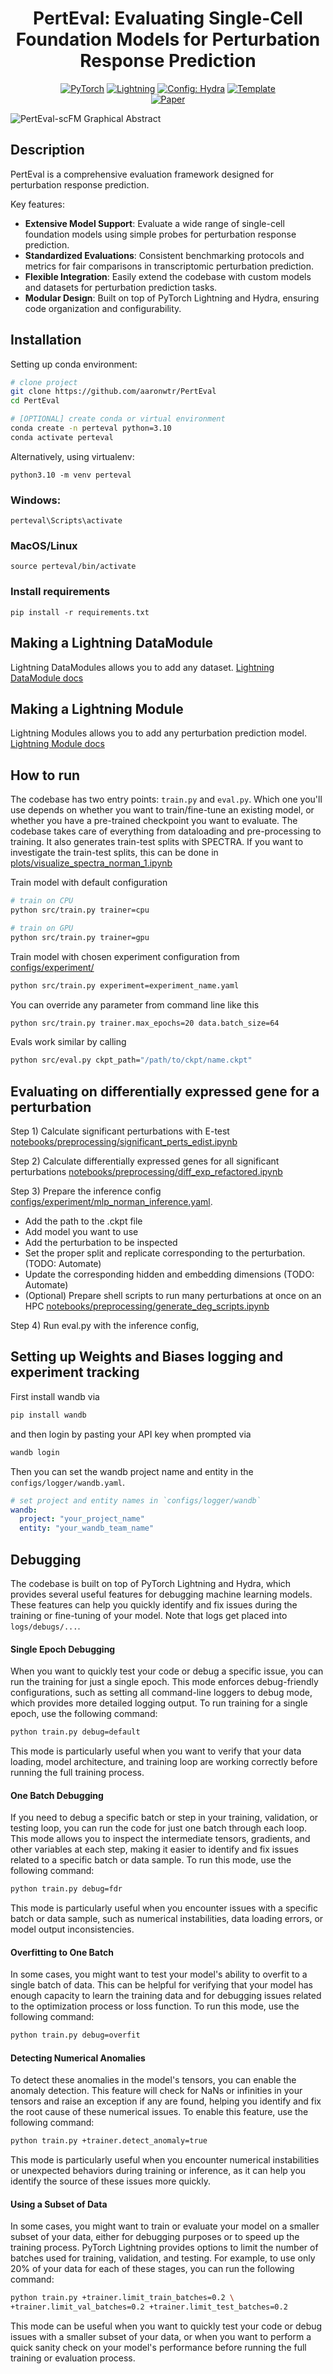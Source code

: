 <div align="center">

# PertEval: Evaluating Single-Cell Foundation Models for Perturbation Response Prediction

<a href="https://pytorch.org/get-started/locally/"><img alt="PyTorch" src="https://img.shields.io/badge/PyTorch-ee4c2c?logo=pytorch&logoColor=white"></a>
<a href="https://pytorchlightning.ai/"><img alt="Lightning" src="https://img.shields.io/badge/-Lightning-792ee5?logo=pytorchlightning&logoColor=white"></a>
<a href="https://hydra.cc/"><img alt="Config: Hydra" src="https://img.shields.io/badge/Config-Hydra-89b8cd"></a>
<a href="https://github.com/ashleve/lightning-hydra-template"><img alt="Template" src="https://img.shields.io/badge/-Lightning--Hydra--Template-017F2F?style=flat&logo=github&labelColor=gray"></a><br>
[![Paper](http://img.shields.io/badge/paper-arxiv.1001.2234-B31B1B.svg)](https://www.biorxiv.org/content/10.1101/2024.10.02.616248v1)
<!---
[![Conference](http://img.shields.io/badge/AnyConference-year-4b44ce.svg)](https://papers.nips.cc/paper/2020)
--->
</div>

![PertEval-scFM Graphical Abstract](figures/PertEval-scFM.png)

## Description

PertEval is a comprehensive evaluation framework designed for perturbation response prediction.

Key features:

- **Extensive Model Support**: Evaluate a wide range of single-cell foundation models using simple probes for perturbation response prediction.
- **Standardized Evaluations**: Consistent benchmarking protocols and metrics for fair comparisons in transcriptomic perturbation prediction.
- **Flexible Integration**: Easily extend the codebase with custom models and datasets for perturbation prediction tasks.
- **Modular Design**: Built on top of PyTorch Lightning and Hydra, ensuring code organization and configurability.

## Installation

<!---
#### Pip

{ADD PIP INSTALL PerturBench}
--->

Setting up conda environment:
```bash
# clone project
git clone https://github.com/aaronwtr/PertEval
cd PertEval

# [OPTIONAL] create conda or virtual environment
conda create -n perteval python=3.10
conda activate perteval
```

Alternatively, using virtualenv:

`python3.10 -m venv perteval`

### Windows:
`perteval\Scripts\activate`

### MacOS/Linux
`source perteval/bin/activate`

### Install requirements
`pip install -r requirements.txt`


## Making a Lightning DataModule 

Lightning DataModules allows you to add any dataset.
[Lightning DataModule docs](https://lightning.ai/docs/pytorch/stable/data/datamodule.html) 

## Making a Lightning Module 

Lightning Modules allows you to add any perturbation prediction model.
[Lightning Module docs](https://lightning.ai/docs/pytorch/stable/common/lightning_module.html)

## How to run

The codebase has two entry points: `train.py` and `eval.py`. Which one you'll use depends on whether you want to train/fine-tune an existing model, or whether you have a pre-trained checkpoint you want to evaluate. The codebase takes care of everything from dataloading and pre-processing to training. It also generates train-test splits with SPECTRA. If you want to investigate the train-test splits, this can be done in [plots/visualize_spectra_norman_1.ipynb](plots/visualize_spectra_norman_1.ipynb)

Train model with default configuration

```bash
# train on CPU
python src/train.py trainer=cpu

# train on GPU
python src/train.py trainer=gpu
```

Train model with chosen experiment configuration from [configs/experiment/](configs/experiment/)

```bash
python src/train.py experiment=experiment_name.yaml
```

You can override any parameter from command line like this

```bash
python src/train.py trainer.max_epochs=20 data.batch_size=64
```

Evals work similar by calling 

```bash
python src/eval.py ckpt_path="/path/to/ckpt/name.ckpt"
```

## Evaluating on differentially expressed gene for a perturbation  

Step 1) Calculate significant perturbations with E-test [notebooks/preprocessing/significant_perts_edist.ipynb](notebooks/preprocessing/significant_perts_edist.ipynb) 

Step 2) Calculate differentially expressed genes for all significant perturbations [notebooks/preprocessing/diff_exp_refactored.ipynb](notebooks/preprocessing/diff_exp_refactored.ipynb) 

Step 3) Prepare the inference config [configs/experiment/mlp_norman_inference.yaml](configs/experiment/mlp_norman_inference.yaml). 
  - Add the path to the .ckpt file
  - Add model you want to use
  - Add the perturbation to be inspected 
  - Set the proper split and replicate corresponding to the perturbation. (TODO: Automate)
  - Update the corresponding hidden and embedding dimensions (TODO: Automate)
  - (Optional) Prepare shell scripts to run many perturbations at once on an HPC [notebooks/preprocessing/generate_deg_scripts.ipynb](notebooks/preprocessing/generate_deg_scripts.ipynb) 

Step 4) Run eval.py with the inference config,

## Setting up Weights and Biases logging and experiment tracking
First install wandb via 

```bash
pip install wandb
```

and then login by pasting your API key when prompted via

```bash
wandb login
```

Then you can set the wandb project name and entity in the `configs/logger/wandb.yaml`.

```yaml
# set project and entity names in `configs/logger/wandb`
wandb:
  project: "your_project_name"
  entity: "your_wandb_team_name"
```

## Debugging

The codebase is built on top of PyTorch Lightning and Hydra, which provides several useful features for debugging machine learning models. These features can help you quickly identify and fix issues during the training or fine-tuning of your model. Note that logs get placed into `logs/debugs/...`.

#### Single Epoch Debugging

When you want to quickly test your code or debug a specific issue, you can run the training for just a single epoch. This mode enforces debug-friendly configurations, such as setting all command-line loggers to debug mode, which provides more detailed logging output. To run training for a single epoch, use the following command:

```bash
python train.py debug=default
```

This mode is particularly useful when you want to verify that your data loading, model architecture, and training loop are working correctly before running the full training process.

#### One Batch Debugging

If you need to debug a specific batch or step in your training, validation, or testing loop, you can run the code for just one batch through each loop. This mode allows you to inspect the intermediate tensors, gradients, and other variables at each step, making it easier to identify and fix issues related to a specific batch or data sample. To run this mode, use the following command:

```bash
python train.py debug=fdr
```

This mode is particularly useful when you encounter issues with a specific batch or data sample, such as numerical instabilities, data loading errors, or model output inconsistencies.

#### Overfitting to One Batch

In some cases, you might want to test your model's ability to overfit to a single batch of data. This can be helpful for verifying that your model has enough capacity to learn the training data and for debugging issues related to the optimization process or loss function. To run this mode, use the following command:

```bash
python train.py debug=overfit
```

#### Detecting Numerical Anomalies

To detect these anomalies in the model's tensors, you can enable the anomaly detection. This feature will check for NaNs or infinities in your tensors and raise an exception if any are found, helping you identify and fix the root cause of these numerical issues. To enable this feature, use the following command:

```bash
python train.py +trainer.detect_anomaly=true
```

This mode is particularly useful when you encounter numerical instabilities or unexpected behaviors during training or inference, as it can help you identify the source of these issues more quickly.

#### Using a Subset of Data

In some cases, you might want to train or evaluate your model on a smaller subset of your data, either for debugging purposes or to speed up the training process. PyTorch Lightning provides options to limit the number of batches used for training, validation, and testing. For example, to use only 20% of your data for each of these stages, you can run the following command:

```bash
python train.py +trainer.limit_train_batches=0.2 \
+trainer.limit_val_batches=0.2 +trainer.limit_test_batches=0.2
```

This mode can be useful when you want to quickly test your code or debug issues with a smaller subset of your data, or when you want to perform a quick sanity check on your model's performance before running the full training or evaluation process.


